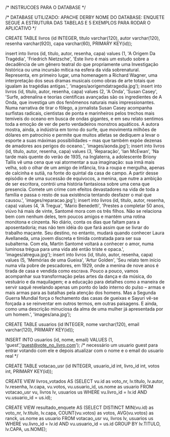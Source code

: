 /* INSTRUCOES PARA O DATABASE */

/* DATABASE UTILIZADO: APACHE DERBY
   NOME DO DATABASE: ENQUETE
   SEGUE A ESTRUTURA DAS TABELAS
   E 5 EXEMPLOS PARA RODAR O APLICATIVO
*/

CREATE TABLE livros (id INTEGER, 
                     titulo varchar(120), 
                     autor varchar(120), 
                     resenha varchar(920), 
                     capa varchar(60), PRIMARY KEY(id));

insert into livros (id, titulo, autor, resenha, capa) values (1, 'A Origem Da Tragédia', 'Friedrich Nietzsche', 'Este livro é mais um estudo sobre a decadência de um gênero teatral do que propriamente uma Investigação histórica ou uma incursão mítica na esfera da vida sobrenatural. Representa, em primeiro lugar, uma homenagem a Richard Wagner, uma interpretação dos seus dramas musicais como obras de arte totais que igualam às tragédias antigas.', 'images/aorigemdatragedia.jpg');
insert into livros (id, titulo, autor, resenha, capa) values (2, 'A Onda', 'Susan Casey', 'Surfe, adrenalina e teorias científicas avançadas são os ingredientes de A Onda, que investiga um dos fenômenos naturais mais impressionantes. Numa narrativa de tirar o fôlego, a jornalista Susan Casey acompanha surfistas radicais, cientistas de ponta e marinheiros pelos trechos mais temíveis do oceano em busca de ondas gigantes, e em seu relato sentimos toda a emoção de ver de perto verdadeiros monstros aquáticos. A autora mostra, ainda, a indústria em torno do surfe, que movimenta milhões de dólares em patrocínio e permite que muitos atletas se dediquem a levar o esporte a suas máximas possibilidades – mas que também expõe dezenas de amadores aos perigos do oceano.', 'images/aonda.jpg');
insert into livros (id, titulo, autor, resenha, capa) values (3, 'Reparação', 'Ian McEwan', 'Na tarde mais quente do verão de 1935, na Inglaterra, a adolescente Briony Tallis vê uma cena que vai atormentar a sua imaginação: sua irmã mais velha, sob o olhar de um amigo de infância, tira a roupa e mergulha, apenas de calcinha e sutiã, na fonte do quintal da casa de campo. A partir desse episódio e de uma sucessão de equívocos, a menina, que nutre a ambição de ser escritora, contrói uma história fantasiosa sobre uma cena que presencia. Comete um crime com efeitos devastadores na vida de toda a família e passa o resto de sua existência tentando desfazer o mal que causou.', 'images/reparacao.jpg');
insert into livros (id, titulo, autor, resenha, capa) values (4, 'A Tregua', 'Mario Benedetti', 'Prestes a completar 50 anos, viúvo há mais de vinte, Santomé mora com os três filhos. Não se relaciona bem com nenhum deles, tem poucos amigos e mantém uma rotina monótona e cinzenta. No diário, conta os dias que faltam para a aposentadoria; mas não tem idéia do que fará assim que se livrar do trabalho maçante. Seu destino, no entanto, mudará quando conhecer Laura Avellaneda, uma jovem discreta e tímida contratada para ser sua subalterna. Com ela, Martín Santomé voltará a conhecer o amor, numa luminosa trégua para uma vida até então triste e opaca.', 'images/atregua.jpg');
insert into livros (id, titulo, autor, resenha, capa) values (5, 'Memórias de uma Gueixa', 'Artur Golden', 'Seu relato tem início numa vila pobre de pescadores, em 1929, onde a menina de nove anos é tirada de casa e vendida como escrava. Pouco a pouco, vamos acompanhar sua transformação pelas artes da dança e da música, do vestuário e da maquilagem; e a educação para detalhes como a maneira de servir saquê revelando apenas um ponto do lado interno do pulso – armas e mais armas para as batalhas pela atenção dos homens. Mas a Segunda Guerra Mundial força o fechamento das casas de gueixas e Sayuri vê-se forçada a se reinventar em outros termos, em outras paisagens. E ainda, como uma descrição minuciosa da alma de uma mulher já apresentada por um homem.', 'images/ana.jpg');

CREATE TABLE usuarios (id INTEGER,
                       nome varchar(120), 
                       email varchar(120), PRIMARY KEY(id));

INSERT INTO usuarios (id, nome, email) VALUES (1, 'guest','guest@vote_no_livro.com');
/* necessário um usuario guest para entrar votando com ele e depois atualizar 
com o nome e o email do usuario real */

CREATE TABLE votacao_usr (id INTEGER, 
                          usuario_id int, 
                          livro_id int, 
                          votos int, PRIMARY KEY(id));

CREATE VIEW livros_votados AS 
    (SELECT vu.id as voto_nr, lv.titulo, lv.autor, lv.resenha, lv.capa, vu.votos, 
          vu.usuario_id, us.nome as usuario 
     FROM votacao_usr vu, livros lv, usuarios us 
     WHERE vu.livro_id = lv.id AND vu.usuario_id = us.id);

CREATE VIEW resultado_enquete AS 
    (SELECT DISTINCT MIN(vu.id) as voto_nr, 
            lv.titulo, 
            lv.capa, 
            COUNT(vu.votos) as votos, 
            AVG(vu.votos) as ranck, 
            us.nome as usuario 
     FROM votacao_usr vu, livros lv, usuarios us 
     WHERE vu.livro_id = lv.id AND vu.usuario_id = us.id
     GROUP BY lv.TITULO, lv.CAPA, us.NOME);
